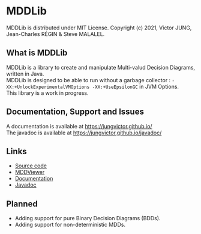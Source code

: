 # MDDLib
MDDLib is distributed under MIT License. Copyright (c) 2021, Victor JUNG, Jean-Charles RÉGIN & Steve MALALEL.
## What is MDDLib
MDDLib is a library to create and manipulate Multi-valud Decision Diagrams, written in Java.  
MDDLib is designed to be able to run without a garbage collector : `-XX:+UnlockExperimentalVMOptions -XX:+UseEpsilonGC` in JVM Options.  
This library is a work in progress.

## Documentation, Support and Issues
A documentation is available at https://jungvictor.github.io/  
The javadoc is available at https://jungvictor.github.io/javadoc/

## Links
- [Source code](https://github.com/JungVictor/MDDLib)
- [MDDViewer](https://jungvictor.github.io/MDDViewer/)
- [Documentation](https://jungvictor.github.io/)
- [Javadoc](https://jungvictor.github.io/javadoc/)

## Planned
- Adding support for pure Binary Decision Diagrams (BDDs).
- Adding support for non-deterministic MDDs.
